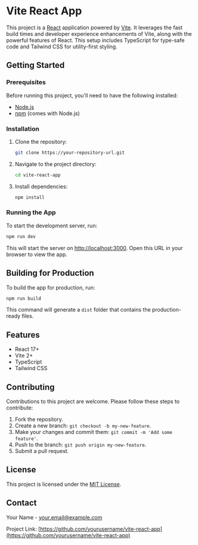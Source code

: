 
# Vite React App

This project is a [React](https://reactjs.org/) application powered by [Vite](https://vitejs.dev/). It leverages the fast build times and developer experience enhancements of Vite, along with the powerful features of React. This setup includes TypeScript for type-safe code and Tailwind CSS for utility-first styling.

## Getting Started

### Prerequisites

Before running this project, you'll need to have the following installed:

- [Node.js](https://nodejs.org/)
- [npm](https://www.npmjs.com/) (comes with Node.js)

### Installation

1. Clone the repository:
   ```sh
   git clone https://your-repository-url.git
   ```
2. Navigate to the project directory:
   ```sh
   cd vite-react-app
   ```
3. Install dependencies:
   ```sh
   npm install
   ```

### Running the App

To start the development server, run:

```sh
npm run dev
```

This will start the server on [http://localhost:3000](http://localhost:3000). Open this URL in your browser to view the app.

## Building for Production

To build the app for production, run:

```sh
npm run build
```

This command will generate a `dist` folder that contains the production-ready files.

## Features

- React 17+
- Vite 2+
- TypeScript
- Tailwind CSS

## Contributing

Contributions to this project are welcome. Please follow these steps to contribute:

1. Fork the repository.
2. Create a new branch: `git checkout -b my-new-feature`.
3. Make your changes and commit them: `git commit -m 'Add some feature'`.
4. Push to the branch: `git push origin my-new-feature`.
5. Submit a pull request.

## License

This project is licensed under the [MIT License](LICENSE).

## Contact

Your Name - your.email@example.com

Project Link: [https://github.com/yourusername/vite-react-app](https://github.com/yourusername/vite-react-app)
